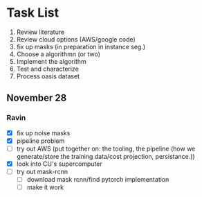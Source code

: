 # Task List
1. Review literature
2. Review cloud options (AWS/google code)
3. fix up masks (in preparation in instance seg.)
4. Choose a algorithmn (or two)
5. Implement the algorithm
6. Test and characterize
7. Process oasis dataset

## November 28
### Ravin
- [x] fix up noise masks
- [x] pipeline problem
- [ ] try out AWS (put together on: the tooling, the pipeline (how we generate/store the training data/cost projection, persistance.))
- [x] look into CU's supercomputer
- [ ] try out mask-rcnn
	- [ ] download mask rcnn/find pytorch implementation
	- [ ] make it work
